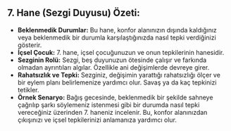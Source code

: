 ## 7. Hane (Sezgi Duyusu) Özeti:

* **Beklenmedik Durumlar:** Bu hane, konfor alanınızın dışında kaldığınız veya beklenmedik bir durumla karşılaştığınızda nasıl tepki verdiğinizi gösterir.
* **İçsel Çocuk:** 7. hane, içsel çocuğunuzun ve onun tepkilerinin hanesidir.
* **Sezginin Rolü:** Sezgi, beş duyunuzun ötesinde çalışır ve farkında olmadan ayrıntıları algılar. Özellikle ani değişimlerde devreye girer.
* **Rahatsızlık ve Tepki:** Sezginiz, değişimin yarattığı rahatsızlığı ölçer ve bir eylem planı belirlemenize yardımcı olur. Savaş ya da kaç tepkinizi tetikler.
* **Örnek Senaryo:** Bağış gecesinde, beklenmedik bir şekilde sahneye çağrılıp şarkı söylemeniz istenmesi gibi bir durumda nasıl tepki vereceğiniz üzerinden 7. haneniz incelenir. Bu, konfor alanınızdan çıkışınızı ve içsel tepkilerinizi anlamanıza yardımcı olur. 
